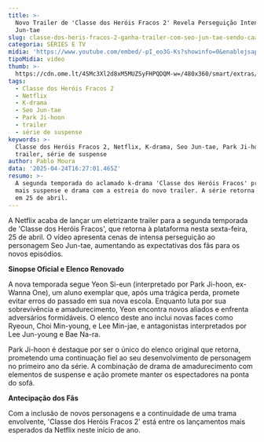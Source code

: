 ```yaml
---
title: >-
  Novo Trailer de 'Classe dos Heróis Fracos 2' Revela Perseguição Intensa a Seo
  Jun-tae
slug: classe-dos-heris-fracos-2-ganha-trailer-com-seo-jun-tae-sendo-caado
categoria: SÉRIES E TV
midia: 'https://www.youtube.com/embed/-pI_eo3G-Ks?showinfo=0&enablejsapi=1'
tipoMidia: video
thumb: >-
  https://cdn.ome.lt/4SMc3Xl2d8xM5MUZSyFHPQDQM-w=/480x360/smart/extras/conteudos/omelete_THUMB_-_2025-04-24T123058.155.png
tags:
  - Classe dos Heróis Fracos 2
  - Netflix
  - K-drama
  - Seo Jun-tae
  - Park Ji-hoon
  - trailer
  - série de suspense
keywords: >-
  Classe dos Heróis Fracos 2, Netflix, K-drama, Seo Jun-tae, Park Ji-hoon,
  trailer, série de suspense
author: Pablo Moura
data: '2025-04-24T16:27:01.465Z'
resumo: >-
  A segunda temporada do aclamado k-drama 'Classe dos Heróis Fracos' promete
  mais suspense e drama com a estreia do novo trailer. A série retorna à Netflix
  em 25 de abril.
---
```


A Netflix acaba de lançar um eletrizante trailer para a segunda temporada de 'Classe dos Heróis Fracos', que retorna à plataforma nesta sexta-feira, 25 de abril. O vídeo apresenta cenas de intensa perseguição ao personagem Seo Jun-tae, aumentando as expectativas dos fãs para os novos episódios.

**Sinopse Oficial e Elenco Renovado**

A nova temporada segue Yeon Si-eun (interpretado por Park Ji-hoon, ex-Wanna One), um aluno exemplar que, após uma trágica perda, promete evitar erros do passado em sua nova escola. Enquanto luta por sua sobrevivência e amadurecimento, Yeon encontra novos aliados e enfrenta adversários formidáveis. O elenco deste ano inclui novas faces como Ryeoun, Choi Min-young, e Lee Min-jae, e antagonistas interpretados por Lee Jun-young e Bae Na-ra.

Park Ji-hoon é destaque por ser o único do elenco original que retorna, prometendo uma continuação fiel ao seu desenvolvimento de personagem no primeiro ano da série. A combinação de drama de amadurecimento com elementos de suspense e ação promete manter os espectadores na ponta do sofá.

**Antecipação dos Fãs**

Com a inclusão de novos personagens e a continuidade de uma trama envolvente, 'Classe dos Heróis Fracos 2' está entre os lançamentos mais esperados da Netflix neste início de ano.
